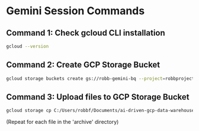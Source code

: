 # Gemini Session Commands

## Command 1: Check gcloud CLI installation
```bash
gcloud --version
```

## Command 2: Create GCP Storage Bucket
```bash
gcloud storage buckets create gs://robb-gemini-bq --project=robbproject1 --location=US-CENTRAL1
```

## Command 3: Upload files to GCP Storage Bucket
```bash
gcloud storage cp C:/Users/robbf/Documents/ai-driven-gcp-data-warehouse/archive/<filename> gs://robb-gemini-bq/
```
(Repeat for each file in the 'archive' directory)
